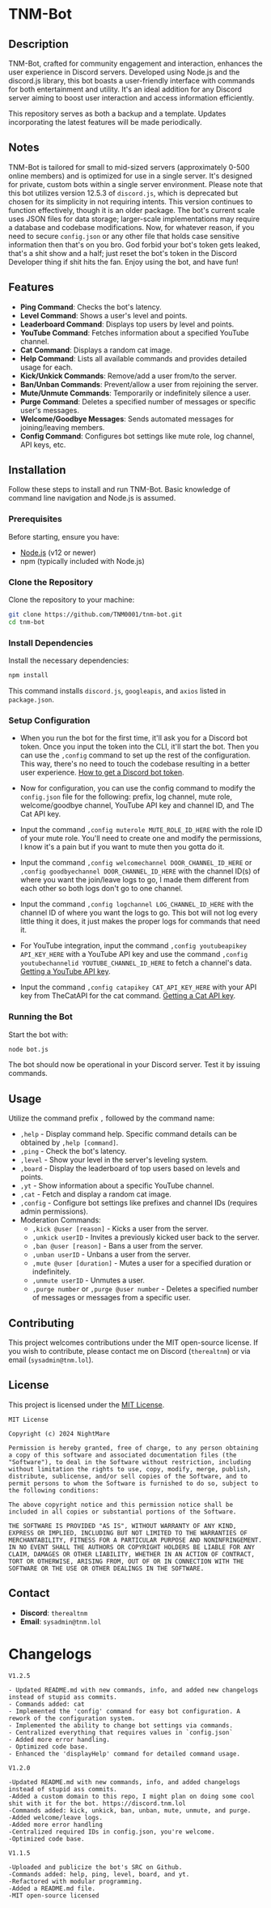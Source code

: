# TNM-Bot

## Description

TNM-Bot, crafted for community engagement and interaction, enhances the user experience in Discord servers. Developed using Node.js and the discord.js library, this bot boasts a user-friendly interface with commands for both entertainment and utility. It's an ideal addition for any Discord server aiming to boost user interaction and access information efficiently.

This repository serves as both a backup and a template. Updates incorporating the latest features will be made periodically.

## Notes

TNM-Bot is tailored for small to mid-sized servers (approximately 0-500 online members) and is optimized for use in a single server. It's designed for private, custom bots within a single server environment. Please note that this bot utilizes version 12.5.3 of `discord.js`, which is deprecated but chosen for its simplicity in not requiring intents. This version continues to function effectively, though it is an older package. The bot's current scale uses JSON files for data storage; larger-scale implementations may require a database and codebase modifications. Now, for whatever reason, if you need to secure `config.json` or any other file that holds case sensitive information then that's on you bro. God forbid your bot's token gets leaked, that's a shit show and a half; just reset the bot's token in the Discord Developer thing if shit hits the fan. Enjoy using the bot, and have fun!

## Features

- **Ping Command**: Checks the bot's latency.
- **Level Command**: Shows a user's level and points.
- **Leaderboard Command**: Displays top users by level and points.
- **YouTube Command**: Fetches information about a specified YouTube channel.
- **Cat Command**: Displays a random cat image.
- **Help Command**: Lists all available commands and provides detailed usage for each.
- **Kick/Unkick Commands**: Remove/add a user from/to the server.
- **Ban/Unban Commands**: Prevent/allow a user from rejoining the server.
- **Mute/Unmute Commands**: Temporarily or indefinitely silence a user.
- **Purge Command**: Deletes a specified number of messages or specific user's messages.
- **Welcome/Goodbye Messages**: Sends automated messages for joining/leaving members.
- **Config Command**: Configures bot settings like mute role, log channel, API keys, etc.

## Installation

Follow these steps to install and run TNM-Bot. Basic knowledge of command line navigation and Node.js is assumed.

### Prerequisites

Before starting, ensure you have:
- [Node.js](https://nodejs.org/en/) (v12 or newer)
- npm (typically included with Node.js)

### Clone the Repository

Clone the repository to your machine:

```bash
git clone https://github.com/TNM0001/tnm-bot.git
cd tnm-bot
```

### Install Dependencies

Install the necessary dependencies:

```bash
npm install
```

This command installs `discord.js`, `googleapis`, and `axios` listed in `package.json`.

### Setup Configuration

- When you run the bot for the first time, it'll ask you for a Discord bot token. Once you input the token into the CLI, it'll start the bot. Then you can use the `,config` command to set up the rest of the configuration. This way, there's no need to touch the codebase resulting in a better user experience. [How to get a Discord bot token](https://discordjs.guide/preparations/setting-up-a-bot-application.html#your-token).

- Now for configuration, you can use the config command to modify the `config.json` file for the following: prefix, log channel, mute role, welcome/goodbye channel, YouTube API key and channel ID, and The Cat API key.

- Input the command `,config muterole MUTE_ROLE_ID_HERE` with the role ID of your mute role. You'll need to create one and modify the permissions, I know it's a pain but if you want to mute then you gotta do it.

- Input the command `,config welcomechannel DOOR_CHANNEL_ID_HERE` or `,config goodbyechannel DOOR_CHANNEL_ID_HERE` with the channel ID(s) of where you want the join/leave logs to go, I made them different from each other so both logs don't go to one channel.

- Input the command `,config logchannel LOG_CHANNEL_ID_HERE` with the channel ID of where you want the logs to go. This bot will not log every little thing it does, it just makes the proper logs for commands that need it.

- For YouTube integration, input the command `,config youtubeapikey API_KEY_HERE` with a YouTube API key and use the command `,config youtubechannelid YOUTUBE_CHANNEL_ID_HERE` to fetch a channel's data. [Getting a YouTube API key](https://developers.google.com/youtube/v3/getting-started).

- Input the command `,config catapikey CAT_API_KEY_HERE` with your API key from TheCatAPI for the cat command. [Getting a Cat API key](https://thecatapi.com/signup).

### Running the Bot

Start the bot with:

```bash
node bot.js
```

The bot should now be operational in your Discord server. Test it by issuing commands.

## Usage

Utilize the command prefix `,` followed by the command name:

- `,help` - Display command help. Specific command details can be obtained by `,help [command]`.
- `,ping` - Check the bot's latency.
- `,level` - Show your level in the server's leveling system.
- `,board` - Display the leaderboard of top users based on levels and points.
- `,yt` - Show information about a specific YouTube channel.
- `,cat` - Fetch and display a random cat image.
- `,config` - Configure bot settings like prefixes and channel IDs (requires admin permissions).
- Moderation Commands:
  - `,kick @user [reason]` - Kicks a user from the server.
  - `,unkick userID` - Invites a previously kicked user back to the server.
  - `,ban @user [reason]` - Bans a user from the server.
  - `,unban userID` - Unbans a user from the server.
  - `,mute @user [duration]` - Mutes a user for a specified duration or indefinitely.
  - `,unmute userID` - Unmutes a user.
  - `,purge number` or `,purge @user number` - Deletes a specified number of messages or messages from a specific user.

## Contributing

This project welcomes contributions under the MIT open-source license. If you wish to contribute, please contact me on Discord (`therealtnm`) or via email (`sysadmin@tnm.lol`).

## License

This project is licensed under the [MIT License](https://opensource.org/licenses/MIT).

```
MIT License

Copyright (c) 2024 NightMare

Permission is hereby granted, free of charge, to any person obtaining a copy of this software and associated documentation files (the "Software"), to deal in the Software without restriction, including without limitation the rights to use, copy, modify, merge, publish, distribute, sublicense, and/or sell copies of the Software, and to permit persons to whom the Software is furnished to do so, subject to the following conditions:

The above copyright notice and this permission notice shall be included in all copies or substantial portions of the Software.

THE SOFTWARE IS PROVIDED "AS IS", WITHOUT WARRANTY OF ANY KIND, EXPRESS OR IMPLIED, INCLUDING BUT NOT LIMITED TO THE WARRANTIES OF MERCHANTABILITY, FITNESS FOR A PARTICULAR PURPOSE AND NONINFRINGEMENT. IN NO EVENT SHALL THE AUTHORS OR COPYRIGHT HOLDERS BE LIABLE FOR ANY CLAIM, DAMAGES OR OTHER LIABILITY, WHETHER IN AN ACTION OF CONTRACT, TORT OR OTHERWISE, ARISING FROM, OUT OF OR IN CONNECTION WITH THE SOFTWARE OR THE USE OR OTHER DEALINGS IN THE SOFTWARE.
```

## Contact

- **Discord**: `therealtnm`
- **Email**: `sysadmin@tnm.lol`

# Changelogs

```
V1.2.5

- Updated README.md with new commands, info, and added new changelogs instead of stupid ass commits.
- Commands added: cat
- Implemented the 'config' command for easy bot configuration. A rework of the configuration system.
- Implemented the ability to change bot settings via commands.
- Centralized everything that requires values in `config.json`
- Added more error handling.
- Optimized code base.
- Enhanced the 'displayHelp' command for detailed command usage.
```

```
V1.2.0

-Updated README.md with new commands, info, and added changelogs instead of stupid ass commits.
-Added a custom domain to this repo, I might plan on doing some cool shit with it for the bot. https://discord.tnm.lol
-Commands added: kick, unkick, ban, unban, mute, unmute, and purge.
-Added welcome/leave logs.
-Added more error handling
-Centralized required IDs in config.json, you're welcome.
-Optimized code base.
```

```
V1.1.5

-Uploaded and publicize the bot's SRC on Github.
-Commands added: help, ping, level, board, and yt.
-Refactored with modular programming.
-Added a README.md file.
-MIT open-source licensed
```
